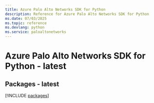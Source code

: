 ```yaml
---
title: Azure Palo Alto Networks SDK for Python
description: Reference for Azure Palo Alto Networks SDK for Python
ms.date: 07/03/2025
ms.topic: reference
ms.devlang: python
ms.service: paloaltonetworks
---
```

# Azure Palo Alto Networks SDK for Python - latest
## Packages - latest
[!INCLUDE [packages](palo-alto-networks-index.md)]